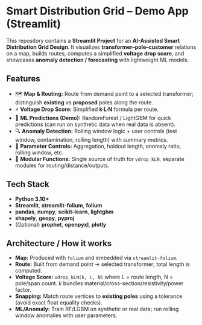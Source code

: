 # Smart Distribution Grid – Demo App (Streamlit)

This repository contains a **Streamlit Project** for an **AI-Assisted Smart Distribution Grid Design**. It visualizes **transformer–pole–customer** relations on a map, builds routes, computes a simplified **voltage drop score**, and showcases **anomaly detection / forecasting** with lightweight ML models.

## Features
- 🗺️ **Map & Routing:** Route from demand point to a selected transformer; distinguish **existing** vs **proposed** poles along the route.
- ⚡ **Voltage Drop Score:** Simplified **k·L·N** formula per route.
- 🤖 **ML Predictions (Demo):** RandomForest / LightGBM for quick predictions (can run on synthetic data when real data is absent).
- 🔍 **Anomaly Detection:** Rolling window logic + user controls (test window, contamination, rolling length) with summary metrics.
- 🧭 **Parameter Controls:** Aggregation, holdout length, anomaly ratio, rolling window, etc.
- 🧩 **Modular Functions:** Single source of truth for `vdrop_kLN`, separate modules for routing/distance/outputs.

## Tech Stack
- **Python 3.10+**
- **Streamlit**, **streamlit-folium**, **folium**
- **pandas**, **numpy**, **scikit-learn**, **lightgbm**
- **shapely**, **geopy**, **pyproj**
- (Optional) **prophet**, **openpyxl**, **plotly**

## Architecture / How it works
- **Map:** Produced with `folium` and embedded via `streamlit-folium`.
- **Route:** Built from demand point → selected transformer; total length is computed.
- **Voltage Score:** `vdrop_kLN(k, L, N)` where L = route length, N = pole/span count. *k* bundles material/cross-section/resistivity/power factor.
- **Snapping:** Match route vertices to **existing poles** using a tolerance (avoid exact float equality checks).
- **ML/Anomaly:** Train RF/LGBM on synthetic or real data; run rolling window anomalies with user parameters.

